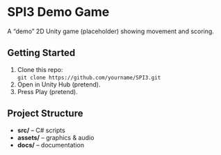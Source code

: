 # SPI3 Demo Game

A “demo” 2D Unity game (placeholder) showing movement and scoring.

## Getting Started
1. Clone this repo:  
   `git clone https://github.com/yourname/SPI3.git`
2. Open in Unity Hub (pretend).  
3. Press Play (pretend).

## Project Structure
- **src/** – C# scripts  
- **assets/** – graphics & audio  
- **docs/** – documentation  

